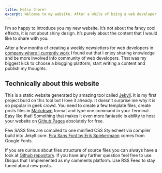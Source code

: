 ```yaml
---
title: Hello there!
excerpt: Welcome to my website. After a while of being a web developer I found out that It gives my a massive pleasure to share knowledge, so I decided to run this blog.
---
```


I’m so happy to introduce you my new website. It’s not about the fancy cool effects, it is not about shiny design. It’s purely about the content that I would like to share with you.

After a few months of creating a weekly newsletters for web developers in [company where I currently work](http://www.creare.co.uk/) I found out that I enjoy sharing knowledge and be more involved info community of web developers. That was my biggest kick to choose a blogging platform, start writing a content and publish my thoughts.

## Technically about this website

This is a static website generated by amazing tool called [Jekyll](http://jekyllrb.com/). It is my first project build on this tool but I love it already. It doesn’t surprise me why it is so popular in geek crowd. You need to create a few template files, create posts files in [Markdown](http://daringfireball.net/projects/markdown/) format and type one command in your Terminal. Easy like that! Something that makes it even more fantastic is ability to host your website on [Github Pages](https://pages.github.com/) absolutely for free.

Few SASS files are compiled to one minified CSS Stylesheet via compiler build into Jekyll core. [Fira Sans Font by Erik Spiekermann](http://www.google.com/fonts/specimen/Fira+Sans) comes from Google Fonts.

If you are curious about files structure of source files you can always have a look at [Github repository](https://github.com/studiorgb/studiorgb.github.io). If you have any further question  feel free to use Disqus that I implemented as my comments platform. Use RSS Feed to stay tuned about new posts.